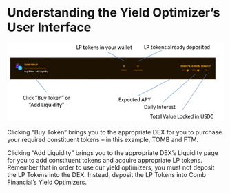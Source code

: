 # Understanding the Yield Optimizer’s User Interface

![](<../../../.gitbook/assets/image (22).png>)

Clicking “Buy Token” brings you to the appropriate DEX for you to purchase your required constituent tokens – in this example, TOMB and FTM.

Clicking “Add Liquidity” brings you to the appropriate DEX’s Liquidity page for you to add constituent tokens and acquire appropriate LP tokens. Remember that in order to use our yield optimizers, you must not deposit the LP Tokens into the DEX. Instead, deposit the LP Tokens into Comb Financial’s Yield Optimizers.
